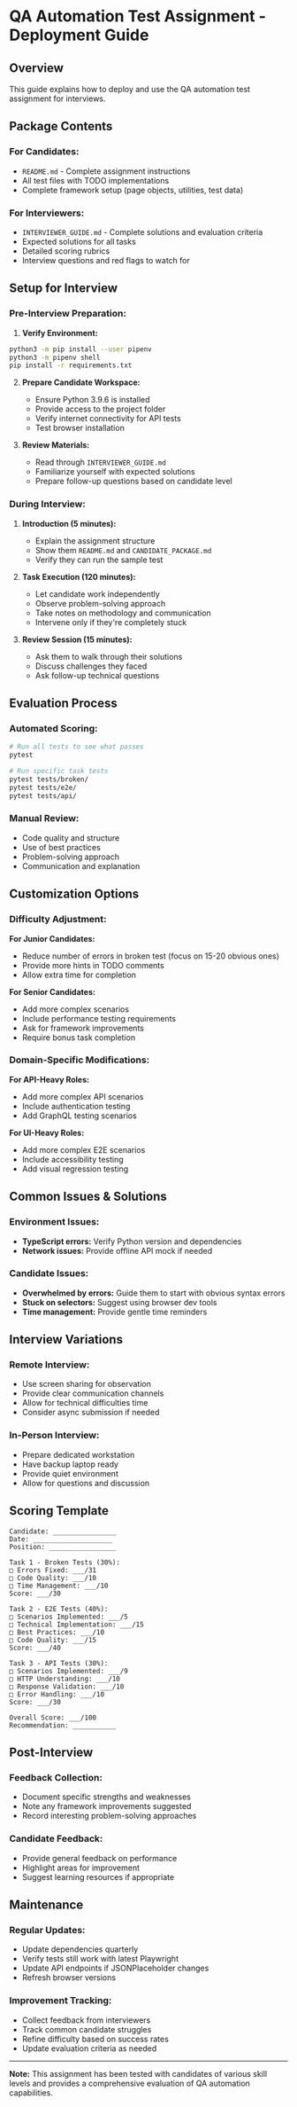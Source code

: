 # QA Automation Test Assignment - Deployment Guide

## Overview

This guide explains how to deploy and use the QA automation test assignment for interviews.

## Package Contents

### For Candidates:
- `README.md` - Complete assignment instructions
- All test files with TODO implementations
- Complete framework setup (page objects, utilities, test data)

### For Interviewers:
- `INTERVIEWER_GUIDE.md` - Complete solutions and evaluation criteria
- Expected solutions for all tasks
- Detailed scoring rubrics
- Interview questions and red flags to watch for

## Setup for Interview

### Pre-Interview Preparation:

1. **Verify Environment:**
```bash
python3 -m pip install --user pipenv 
python3 -m pipenv shell
pip install -r requirements.txt
```

2. **Prepare Candidate Workspace:**
   - Ensure Python 3.9.6 is installed
   - Provide access to the project folder
   - Verify internet connectivity for API tests
   - Test browser installation

3. **Review Materials:**
   - Read through `INTERVIEWER_GUIDE.md`
   - Familiarize yourself with expected solutions
   - Prepare follow-up questions based on candidate level

### During Interview:

1. **Introduction (5 minutes):**
   - Explain the assignment structure
   - Show them `README.md` and `CANDIDATE_PACKAGE.md`
   - Verify they can run the sample test

2. **Task Execution (120 minutes):**
   - Let candidate work independently
   - Observe problem-solving approach
   - Take notes on methodology and communication
   - Intervene only if they're completely stuck

3. **Review Session (15 minutes):**
   - Ask them to walk through their solutions
   - Discuss challenges they faced
   - Ask follow-up technical questions

## Evaluation Process

### Automated Scoring:
```bash
# Run all tests to see what passes
pytest

# Run specific task tests
pytest tests/broken/
pytest tests/e2e/
pytest tests/api/
```

### Manual Review:
- Code quality and structure
- Use of best practices
- Problem-solving approach
- Communication and explanation

## Customization Options

### Difficulty Adjustment:

**For Junior Candidates:**
- Reduce number of errors in broken test (focus on 15-20 obvious ones)
- Provide more hints in TODO comments
- Allow extra time for completion

**For Senior Candidates:**
- Add more complex scenarios
- Include performance testing requirements
- Ask for framework improvements
- Require bonus task completion

### Domain-Specific Modifications:

**For API-Heavy Roles:**
- Add more complex API scenarios
- Include authentication testing
- Add GraphQL testing scenarios

**For UI-Heavy Roles:**
- Add more complex E2E scenarios
- Include accessibility testing
- Add visual regression testing

## Common Issues & Solutions

### Environment Issues:
- **TypeScript errors:** Verify Python version and dependencies
- **Network issues:** Provide offline API mock if needed

### Candidate Issues:
- **Overwhelmed by errors:** Guide them to start with obvious syntax errors
- **Stuck on selectors:** Suggest using browser dev tools
- **Time management:** Provide gentle time reminders

## Interview Variations

### Remote Interview:
- Use screen sharing for observation
- Provide clear communication channels
- Allow for technical difficulties time
- Consider async submission if needed

### In-Person Interview:
- Prepare dedicated workstation
- Have backup laptop ready
- Provide quiet environment
- Allow for questions and discussion

## Scoring Template

```
Candidate: ________________
Date: ____________________
Position: _________________

Task 1 - Broken Tests (30%):
□ Errors Fixed: ___/31
□ Code Quality: ___/10
□ Time Management: ___/10
Score: ___/30

Task 2 - E2E Tests (40%):
□ Scenarios Implemented: ___/5
□ Technical Implementation: ___/15
□ Best Practices: ___/10
□ Code Quality: ___/15
Score: ___/40

Task 3 - API Tests (30%):
□ Scenarios Implemented: ___/9
□ HTTP Understanding: ___/10
□ Response Validation: ___/10
□ Error Handling: ___/10
Score: ___/30

Overall Score: ___/100
Recommendation: ___________
```

## Post-Interview

### Feedback Collection:
- Document specific strengths and weaknesses
- Note any framework improvements suggested
- Record interesting problem-solving approaches

### Candidate Feedback:
- Provide general feedback on performance
- Highlight areas for improvement
- Suggest learning resources if appropriate

## Maintenance

### Regular Updates:
- Update dependencies quarterly
- Verify tests still work with latest Playwright
- Update API endpoints if JSONPlaceholder changes
- Refresh browser versions

### Improvement Tracking:
- Collect feedback from interviewers
- Track common candidate struggles
- Refine difficulty based on success rates
- Update evaluation criteria as needed

---

**Note:** This assignment has been tested with candidates of various skill levels and provides a comprehensive evaluation of QA automation capabilities.
